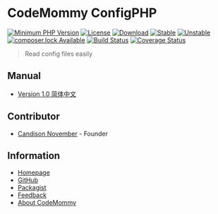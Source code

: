 # CodeMommy ConfigPHP

[![Minimum PHP Version](https://img.shields.io/badge/php->=5.3-8892BF.svg)](https://php.net)
[![License](https://poser.pugx.org/CodeMommy/ConfigPHP/license)](LICENSE)
[![Download](https://poser.pugx.org/CodeMommy/ConfigPHP/downloads)](https://packagist.org/packages/CodeMommy/ConfigPHP)
[![Stable](https://poser.pugx.org/CodeMommy/ConfigPHP/version)](https://packagist.org/packages/CodeMommy/ConfigPHP)
[![Unstable](https://poser.pugx.org/CodeMommy/ConfigPHP/v/unstable)](https://packagist.org/packages/CodeMommy/ConfigPHP)
[![composer.lock Available](https://poser.pugx.org/CodeMommy/ConfigPHP/composerlock)](https://packagist.org/packages/CodeMommy/ConfigPHP)
[![Build Status](https://travis-ci.org/CodeMommy/ConfigPHP.svg?branch=master)](https://travis-ci.org/CodeMommy/ConfigPHP)
[![Coverage Status](https://coveralls.io/repos/github/CodeMommy/ConfigPHP/badge.svg?branch=master)](https://coveralls.io/github/CodeMommy/ConfigPHP?branch=master)

> Read config files easily

## Manual

- [Version 1.0 简体中文](manual/1.0_SimplifiedChinese.md)

## Contributor

- [Candison November](http://www.kandisheng.com) - Founder

## Information

- [Homepage](http://www.CodeMommy.com)
- [GitHub](https://github.com/CodeMommy/ConfigPHP)
- [Packagist](https://packagist.org/packages/CodeMommy/ConfigPHP)
- [Feedback](https://github.com/CodeMommy/ConfigPHP/issues)
- [About CodeMommy](https://github.com/CodeMommy/CodeMommy)